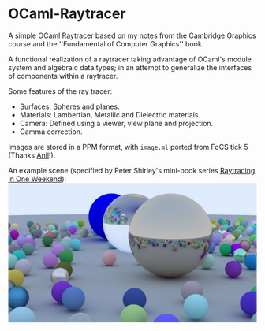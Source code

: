 # OCaml-Raytracer
A simple OCaml Raytracer based on my notes from the Cambridge Graphics course and the ''Fundamental of
Computer Graphics'' book.

A functional realization of a raytracer taking advantage of
OCaml's module system and algebraic data types; in an attempt
to generalize the interfaces of components within a raytracer. 

Some features of the ray tracer:
- Surfaces: Spheres and planes.
- Materials: Lambertian, Metallic and Dielectric materials.
- Camera: Defined using a viewer, view plane and projection.
- Gamma correction. 

Images are stored in a PPM format, with `image.ml` ported from FoCS tick 5 (Thanks [Anil](https://github.com/avsm)!).

An example scene (specified by Peter Shirley's mini-book series [Raytracing in One Weekend](https://raytracing.github.io/)):
![Scene](./image.jpeg)

